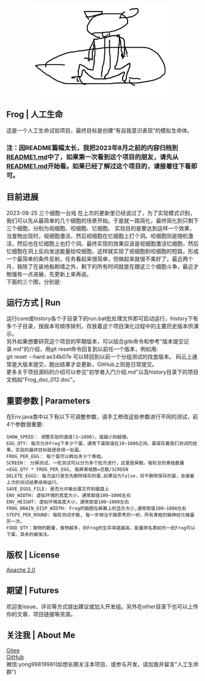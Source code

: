 <p align="center"> <img src="logo.png"> </p>

## Frog | 人工生命 
这是一个人工生命试验项目，最终目标是创建“有自我意识表现”的模拟生命体。   

### 注：因README篇幅太长，我把2023年8月之前的内容归档到[README1.md](README.md)中了，如果第一次看到这个项目的朋友，请先从[README1.md](README.md)开始看。如果已经了解过这个项目的，请接着往下看即可。


## 目前进展 
2023-08-25 三个细胞一台戏
在上次的更新里已经说过了，为了实现模式识别，我们可以先从最简单的几个细胞的场景开始。于是就一路简化，最终简化到只剩下三个细胞，分别为视细胞、咬细胞、忆细胞。 实验目的是要达到这样一个效果，当食物出现时，视细胞激活，然后视细胞在忆细胞上打个洞。咬细胞则是随机激活，然后也在忆细胞上也打个洞。最终实现的效果应该是视细胞激活忆细胞，然后忆细胞在洞上反向发送能量给咬细胞，这样就实现了视细胞到咬细胞的短路，形成一个最简单的条件反射。任务看起来很简单，但做起来就很不美好了，最近两个月，我除了在装地板刷墙之外，剩下的所有时间就是在跟这三个细胞斗争，最近才勉强有一点进展，先更新上来再说。  
下面的三个图，分别是:


 
 
 
 
 
 
 
## 运行方式 | Run
运行core或history各个子目录下的run.bat批处理文件即可启动运行，history下有多个子目录，按版本号顺序排列，存放着这个项目演化过程中的主要历史版本供演示。  
另外如果想要研究这个项目的早期版本，可以结合gitk命令和参考"版本提交记录.md"的介绍，用git reset命令回复到以前任一个版本，例如用:  
git reset --hard ae34b07e 可以转回到以前一个分组测试的找食版本。 码云上通常是大版本提交，跑出结果才会更新，GitHub上则是日常提交。   
更多关于项目源码的介绍可以参见"初学者入门介绍.md"以及history目录下的项目文档如"Frog_doc_012.doc"。  

## 重要参数 | Parameters
在Env.java类中以下有以下可调整参数，请手工修改这些参数进行不同的测试，前4个参数很重要:  
```
SHOW_SPEED： 调整实验的速度(1~1000)，值越小则越慢。
EGG_QTY: 每次允许Frog下多少个蛋，通常下蛋取值在10~1000之间。蛋保存着我们测试的结果。实验的最终目标就是获得一批蛋。
FROG_PER_EGG： 每个蛋可以孵出多少个青蛙。  
SCREEN： 分屏测试，一轮测试可以分为多个批次进行，这里是屏数。每轮总的青蛙数量=EGG_QTY * FROG_PER_EGG, 每屏青蛙数=总数/SCREEN  
DELETE_EGGS: 每次运行是否先删除保存的蛋,如果设为false，将不删除保存的蛋，会接着上次的测试结果续继运行。 
SAVE_EGGS_FILE: 是否允许输出蛋文件到磁盘上
ENV_WIDTH: 虚拟环境的宽度大小，通常取值100~1000左右
ENV_HEIGHT: 虚拟环境高度大小，通常取值100~1000左右
FROG_BRAIN_DISP_WIDTH: Frog的脑图在屏幕上的显示大小,通常取值100~1000左右
STEPS_PER_ROUND: 每轮测试步数, 每一步相当于脑思考的一桢，所有青蛙的脑神经元被遍历一次。
FOOD_QTY：食物的数量，食物越多，则Frog的生存率就越高，能量排名靠前的一批Frog可以下蛋，其余的被淘汰。   
```
  
## 版权 | License  
[Apache 2.0](http://www.apache.org/licenses/LICENSE-2.0)  

## 期望 | Futures
欢迎发issue、评论等方式提出建议或加入开发组。另外在other目录下也可以上传你的文章、项目链接等资源。

## 关注我 | About Me
[Gitee](https://gitee.com/drinkjava2)   
[GitHub](https://github.com/drinkjava2)  
微信:yong99819981(如想长期关注本项目、或参与开发，请加我并留言"人工生命群")  